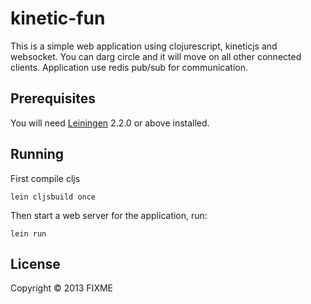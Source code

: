 # kinetic-fun

This is a simple web application using clojurescript, kineticjs and websocket.
You can darg circle and it will move on all other connected clients.
Application use redis pub/sub for communication.
## Prerequisites

You will need [Leiningen][1] 2.2.0 or above installed.

[1]: https://github.com/technomancy/leiningen

## Running
First compile cljs

    lein cljsbuild once

Then start a web server for the application, run:

    lein run
    
## License

Copyright © 2013 FIXME

